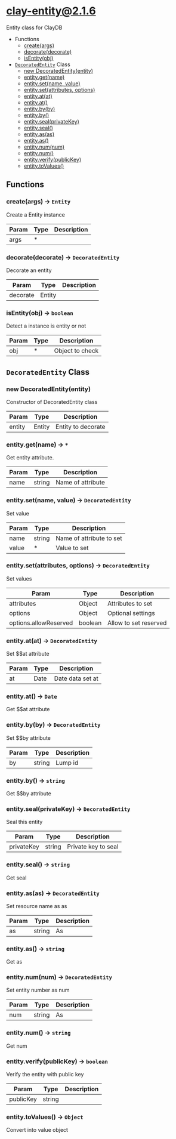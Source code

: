 # clay-entity@2.1.6

Entity class for ClayDB

+ Functions
  + [create(args)](#clay-entity-function-create)
  + [decorate(decorate)](#clay-entity-function-decorate)
  + [isEntity(obj)](#clay-entity-function-is-entity)
+ [`DecoratedEntity`](#clay-entity-class) Class
  + [new DecoratedEntity(entity)](#clay-entity-class-decorated-entity-constructor)
  + [entity.get(name)](#clay-entity-class-decorated-entity-get)
  + [entity.set(name, value)](#clay-entity-class-decorated-entity-set)
  + [entity.set(attributes, options)](#clay-entity-class-decorated-entity-set)
  + [entity.at(at)](#clay-entity-class-decorated-entity-at)
  + [entity.at()](#clay-entity-class-decorated-entity-at)
  + [entity.by(by)](#clay-entity-class-decorated-entity-by)
  + [entity.by()](#clay-entity-class-decorated-entity-by)
  + [entity.seal(privateKey)](#clay-entity-class-decorated-entity-seal)
  + [entity.seal()](#clay-entity-class-decorated-entity-seal)
  + [entity.as(as)](#clay-entity-class-decorated-entity-as)
  + [entity.as()](#clay-entity-class-decorated-entity-as)
  + [entity.num(num)](#clay-entity-class-decorated-entity-num)
  + [entity.num()](#clay-entity-class-decorated-entity-num)
  + [entity.verify(publicKey)](#clay-entity-class-decorated-entity-verify)
  + [entity.toValues()](#clay-entity-class-decorated-entity-toValues)

## Functions

<a class='md-heading-link' name="clay-entity-function-create" ></a>

### create(args) -> `Entity`

Create a Entity instance

| Param | Type | Description |
| ----- | --- | -------- |
| args | * |  |

<a class='md-heading-link' name="clay-entity-function-decorate" ></a>

### decorate(decorate) -> `DecoratedEntity`

Decorate an entity

| Param | Type | Description |
| ----- | --- | -------- |
| decorate | Entity |  |

<a class='md-heading-link' name="clay-entity-function-is-entity" ></a>

### isEntity(obj) -> `boolean`

Detect a instance is entity or not

| Param | Type | Description |
| ----- | --- | -------- |
| obj | * | Object to check |



<a class='md-heading-link' name="clay-entity-class"></a>

## `DecoratedEntity` Class






<a class='md-heading-link' name="clay-entity-class-decorated-entity-constructor" ></a>

### new DecoratedEntity(entity)

Constructor of DecoratedEntity class

| Param | Type | Description |
| ----- | --- | -------- |
| entity | Entity | Entity to decorate |


<a class='md-heading-link' name="clay-entity-class-decorated-entity-get" ></a>

### entity.get(name) -> `*`

Get entity attribute.

| Param | Type | Description |
| ----- | --- | -------- |
| name | string | Name of attribute |


<a class='md-heading-link' name="clay-entity-class-decorated-entity-set" ></a>

### entity.set(name, value) -> `DecoratedEntity`

Set value

| Param | Type | Description |
| ----- | --- | -------- |
| name | string | Name of attribute to set |
| value | * | Value to set |


<a class='md-heading-link' name="clay-entity-class-decorated-entity-set" ></a>

### entity.set(attributes, options) -> `DecoratedEntity`

Set values

| Param | Type | Description |
| ----- | --- | -------- |
| attributes | Object | Attributes to set |
| options | Object | Optional settings |
| options.allowReserved | boolean | Allow to set reserved |


<a class='md-heading-link' name="clay-entity-class-decorated-entity-at" ></a>

### entity.at(at) -> `DecoratedEntity`

Set $$at attribute

| Param | Type | Description |
| ----- | --- | -------- |
| at | Date | Date data set at |


<a class='md-heading-link' name="clay-entity-class-decorated-entity-at" ></a>

### entity.at() -> `Date`

Get $$at attribute

<a class='md-heading-link' name="clay-entity-class-decorated-entity-by" ></a>

### entity.by(by) -> `DecoratedEntity`

Set $$by attribute

| Param | Type | Description |
| ----- | --- | -------- |
| by | string | Lump id |


<a class='md-heading-link' name="clay-entity-class-decorated-entity-by" ></a>

### entity.by() -> `string`

Get $$by attribute

<a class='md-heading-link' name="clay-entity-class-decorated-entity-seal" ></a>

### entity.seal(privateKey) -> `DecoratedEntity`

Seal this entity

| Param | Type | Description |
| ----- | --- | -------- |
| privateKey | string | Private key to seal |


<a class='md-heading-link' name="clay-entity-class-decorated-entity-seal" ></a>

### entity.seal() -> `string`

Get seal

<a class='md-heading-link' name="clay-entity-class-decorated-entity-as" ></a>

### entity.as(as) -> `DecoratedEntity`

Set resource name as as

| Param | Type | Description |
| ----- | --- | -------- |
| as | string | As |


<a class='md-heading-link' name="clay-entity-class-decorated-entity-as" ></a>

### entity.as() -> `string`

Get as

<a class='md-heading-link' name="clay-entity-class-decorated-entity-num" ></a>

### entity.num(num) -> `DecoratedEntity`

Set entity number as num

| Param | Type | Description |
| ----- | --- | -------- |
| num | string | As |


<a class='md-heading-link' name="clay-entity-class-decorated-entity-num" ></a>

### entity.num() -> `string`

Get num

<a class='md-heading-link' name="clay-entity-class-decorated-entity-verify" ></a>

### entity.verify(publicKey) -> `boolean`

Verify the entity with public key

| Param | Type | Description |
| ----- | --- | -------- |
| publicKey | string |  |


<a class='md-heading-link' name="clay-entity-class-decorated-entity-toValues" ></a>

### entity.toValues() -> `Object`

Convert into value object



